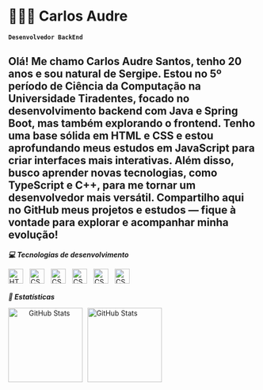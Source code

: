 # 🧑🏽‍💻 Carlos Audre

**`Desenvolvedor BackEnd`**

Olá! Me chamo Carlos Audre Santos, tenho 20 anos e sou natural de Sergipe. Estou no 5º período de Ciência da Computação na Universidade Tiradentes, focado no desenvolvimento backend com Java e Spring Boot, mas também explorando o frontend. Tenho uma base sólida em HTML e CSS e estou aprofundando meus estudos em JavaScript para criar interfaces mais interativas. Além disso, busco aprender novas tecnologias, como TypeScript e C++, para me tornar um desenvolvedor mais versátil. Compartilho aqui no GitHub meus projetos e estudos — fique à vontade para explorar e acompanhar minha evolução!
---

***💻 Tecnologias de desenvolvimento***

<img 
    align="left" 
    alt="HTML"
    title="HTML" 
    width="30px" 
    style="padding-right: 10px;" 
    src="https://cdn.jsdelivr.net/gh/devicons/devicon@latest/icons/html5/html5-original.svg" 
/>

<img 
    align="left" 
    alt="CSS" 
    title="CSS"
    width="30px" 
    style="padding-right: 10px;" 
    src="https://cdn.jsdelivr.net/gh/devicons/devicon@latest/icons/css3/css3-original.svg" 
/>

<img 
    align="left" 
    alt="CSS" 
    title="CSS"
    width="30px" 
    style="padding-right: 10px;" 
    src="https://cdn.jsdelivr.net/gh/devicons/devicon@latest/icons/bootstrap/bootstrap-original-wordmark.svg" 
/>

<img 
    align="left" 
    alt="CSS" 
    title="CSS"
    width="30px" 
    style="padding-right: 10px;" 
    src="https://cdn.jsdelivr.net/gh/devicons/devicon@latest/icons/java/java-original.svg" 
/>

<img 
    align="left" 
    alt="CSS" 
    title="CSS"
    width="30px" 
    style="padding-right: 10px;" 
    src="https://cdn.jsdelivr.net/gh/devicons/devicon@latest/icons/spring/spring-original.svg" 
/>

<img 
    align="left" 
    alt="CSS" 
    title="CSS"
    width="30px" 
    style="padding-right: 10px;" 
    src="https://cdn.jsdelivr.net/gh/devicons/devicon@latest/icons/azuresqldatabase/azuresqldatabase-original.svg" 
/>

<br/>
<br/>

***🤖 Estatísticas***
<p align="center">
  <img 
    align="left"
    alt="GitHub Stats" 
    height="150" 
    style="margin-right: 10px;" 
    src="https://github-readme-stats.vercel.app/api?username=CarlosAudre&show_icons=true&theme=tokyonight&include_all_commits=true&locale=pt-br&cache_seconds=86400" 
  />

  <img 
    align="left"
    alt="GitHub Stats" 
    height="150"  
    src="https://github-readme-stats.vercel.app/api/top-langs/?username=CarlosAudre&layout=compact&langs_count=10&theme=tokyonight&cache_seconds=86400" 
  />
</p>

<br clear="left"/>


